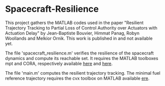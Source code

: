 # Spacecraft-Resilience

This project gathers the MATLAB codes used in the paper "Resilient Trajectory Tracking to Partial Loss of Control Authority over Actuators with Actuation Delay" by Jean-Baptiste Bouvier, Himmat Panag, Robyn Woollands and Melkior Ornik.
This work is published in    and not available yet.

The file 'spacecraft_resilience.m' verifies the resilience of the spacecraft dynamics and compute its reachable set.
It requires the MATLAB toolboxes mpt and CORA, respectively available [here](https://www.mpt3.org/) and [here](https://tumcps.github.io/CORA/).

The file 'main.m' computes the resilient trajectory tracking.
The minimal fuel reference trajectory requires the cvx toolbox on MATLAB available [ere](http://cvxr.com/cvx/).




